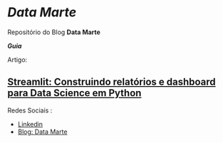 # __*Data Marte*__


Repositório do Blog __Data Marte__

__*Guia*__

Artigo: 

[Streamlit: Construindo relatórios e dashboard para Data Science em Python]()
---
Redes Sociais :

- [Linkedin](https://www.linkedin.com/in/gabriel-marcial-6ba93a1a1/)
- [Blog: Data Marte](https://datamarte.com/)
